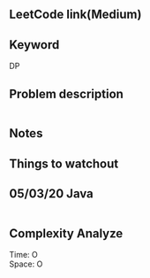 ## LeetCode link(Medium)


## Keyword
DP

## Problem description
```

```



## Notes


## Things to watchout

## 05/03/20 Java

```java


```
## Complexity Analyze
Time: O       \
Space: O